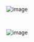 

![image](https://github.com/user-attachments/assets/355fdac5-e8d3-46c0-8ed9-9c101696531d)



<br>

![image](https://github.com/user-attachments/assets/a3238c37-6d5f-4069-9f9e-db23f83b5cf7)
